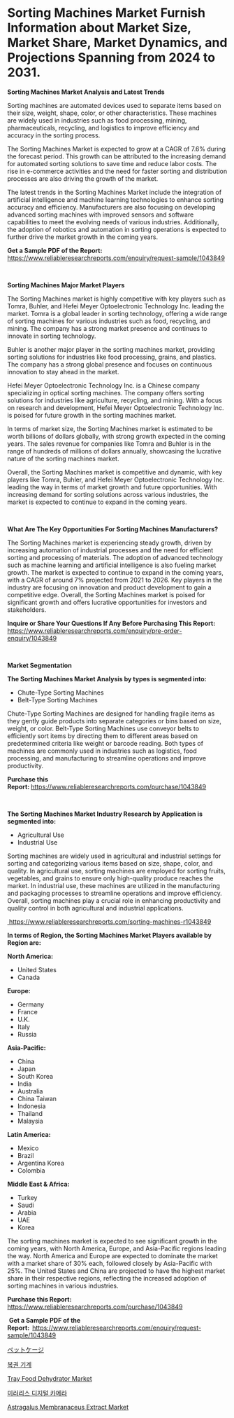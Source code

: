 <p><h1>Sorting Machines Market Furnish Information about Market Size, Market Share, Market Dynamics, and Projections Spanning from 2024 to 2031.</h1></p><p><strong>Sorting Machines Market Analysis and Latest Trends</strong></p>
<p><p>Sorting machines are automated devices used to separate items based on their size, weight, shape, color, or other characteristics. These machines are widely used in industries such as food processing, mining, pharmaceuticals, recycling, and logistics to improve efficiency and accuracy in the sorting process.</p><p>The Sorting Machines Market is expected to grow at a CAGR of 7.6% during the forecast period. This growth can be attributed to the increasing demand for automated sorting solutions to save time and reduce labor costs. The rise in e-commerce activities and the need for faster sorting and distribution processes are also driving the growth of the market.</p><p>The latest trends in the Sorting Machines Market include the integration of artificial intelligence and machine learning technologies to enhance sorting accuracy and efficiency. Manufacturers are also focusing on developing advanced sorting machines with improved sensors and software capabilities to meet the evolving needs of various industries. Additionally, the adoption of robotics and automation in sorting operations is expected to further drive the market growth in the coming years.</p></p>
<p><strong>Get a Sample PDF of the Report:&nbsp;</strong> <a href="https://www.reliableresearchreports.com/enquiry/request-sample/1043849">https://www.reliableresearchreports.com/enquiry/request-sample/1043849</a></p>
<p>&nbsp;</p>
<p><strong>Sorting Machines Major Market Players</strong></p>
<p><p>The Sorting Machines market is highly competitive with key players such as Tomra, Buhler, and Hefei Meyer Optoelectronic Technology Inc. leading the market. Tomra is a global leader in sorting technology, offering a wide range of sorting machines for various industries such as food, recycling, and mining. The company has a strong market presence and continues to innovate in sorting technology.</p><p>Buhler is another major player in the sorting machines market, providing sorting solutions for industries like food processing, grains, and plastics. The company has a strong global presence and focuses on continuous innovation to stay ahead in the market.</p><p>Hefei Meyer Optoelectronic Technology Inc. is a Chinese company specializing in optical sorting machines. The company offers sorting solutions for industries like agriculture, recycling, and mining. With a focus on research and development, Hefei Meyer Optoelectronic Technology Inc. is poised for future growth in the sorting machines market.</p><p>In terms of market size, the Sorting Machines market is estimated to be worth billions of dollars globally, with strong growth expected in the coming years. The sales revenue for companies like Tomra and Buhler is in the range of hundreds of millions of dollars annually, showcasing the lucrative nature of the sorting machines market.</p><p>Overall, the Sorting Machines market is competitive and dynamic, with key players like Tomra, Buhler, and Hefei Meyer Optoelectronic Technology Inc. leading the way in terms of market growth and future opportunities. With increasing demand for sorting solutions across various industries, the market is expected to continue to expand in the coming years.</p></p>
<p>&nbsp;</p>
<p><strong>What Are The Key Opportunities For Sorting Machines Manufacturers?</strong></p>
<p><p>The Sorting Machines market is experiencing steady growth, driven by increasing automation of industrial processes and the need for efficient sorting and processing of materials. The adoption of advanced technology such as machine learning and artificial intelligence is also fueling market growth. The market is expected to continue to expand in the coming years, with a CAGR of around 7% projected from 2021 to 2026. Key players in the industry are focusing on innovation and product development to gain a competitive edge. Overall, the Sorting Machines market is poised for significant growth and offers lucrative opportunities for investors and stakeholders.</p></p>
<p><strong>Inquire or Share Your Questions If Any Before Purchasing This Report:</strong> <a href="https://www.reliableresearchreports.com/enquiry/pre-order-enquiry/1043849">https://www.reliableresearchreports.com/enquiry/pre-order-enquiry/1043849</a></p>
<p>&nbsp;</p>
<p><strong>Market Segmentation</strong></p>
<p><strong>The Sorting Machines Market Analysis by types is segmented into:</strong></p>
<p><ul><li>Chute-Type Sorting Machines</li><li>Belt-Type Sorting Machines</li></ul></p>
<p><p>Chute-Type Sorting Machines are designed for handling fragile items as they gently guide products into separate categories or bins based on size, weight, or color. Belt-Type Sorting Machines use conveyor belts to efficiently sort items by directing them to different areas based on predetermined criteria like weight or barcode reading. Both types of machines are commonly used in industries such as logistics, food processing, and manufacturing to streamline operations and improve productivity.</p></p>
<p><strong>Purchase this Report:&nbsp;</strong><a href="https://www.reliableresearchreports.com/purchase/1043849">https://www.reliableresearchreports.com/purchase/1043849</a></p>
<p>&nbsp;</p>
<p><strong>The Sorting Machines Market Industry Research by Application is segmented into:</strong></p>
<p><ul><li>Agricultural Use</li><li>Industrial Use</li></ul></p>
<p><p>Sorting machines are widely used in agricultural and industrial settings for sorting and categorizing various items based on size, shape, color, and quality. In agricultural use, sorting machines are employed for sorting fruits, vegetables, and grains to ensure only high-quality produce reaches the market. In industrial use, these machines are utilized in the manufacturing and packaging processes to streamline operations and improve efficiency. Overall, sorting machines play a crucial role in enhancing productivity and quality control in both agricultural and industrial applications.</p></p>
<p><a href="https://www.reliableresearchreports.com/sorting-machines-r1043849">&nbsp;https://www.reliableresearchreports.com/sorting-machines-r1043849</a></p>
<p><strong>In terms of Region, the Sorting Machines Market Players available by Region are:</strong></p>
<p>
    <p> <strong> North America: </strong>
        <ul>
            <li>United States</li>
            <li>Canada</li>
        </ul>
        </p> 
    <p> <strong> Europe: </strong>
        <ul>
            <li>Germany</li>
            <li>France</li>
            <li>U.K.</li>
            <li>Italy</li>
            <li>Russia</li>
        </ul>
        </p> 
    <p> <strong> Asia-Pacific: </strong>
        <ul>
            <li>China</li>
            <li>Japan</li>
            <li>South Korea</li>
            <li>India</li>
            <li>Australia</li>
            <li>China Taiwan</li>
            <li>Indonesia</li>
            <li>Thailand</li>
            <li>Malaysia</li>
        </ul>
        </p> 
    <p> <strong> Latin America: </strong>
        <ul>
            <li>Mexico</li>
            <li>Brazil</li>
            <li>Argentina Korea</li>
            <li>Colombia</li>
        </ul>
        </p> 
    <p> <strong> Middle East & Africa: </strong>
        <ul>
            <li>Turkey</li>
            <li>Saudi</li>
            <li>Arabia</li>
            <li>UAE</li>
            <li>Korea</li>
        </ul>
    </p>
    </p>
<p><p>The sorting machines market is expected to see significant growth in the coming years, with North America, Europe, and Asia-Pacific regions leading the way. North America and Europe are expected to dominate the market with a market share of 30% each, followed closely by Asia-Pacific with 25%. The United States and China are projected to have the highest market share in their respective regions, reflecting the increased adoption of sorting machines in various industries.</p></p>
<p><strong>Purchase this Report: </strong><a href="https://www.reliableresearchreports.com/purchase/1043849">https://www.reliableresearchreports.com/purchase/1043849</a></p>
<p>&nbsp;<strong>Get a Sample PDF of the Report:&nbsp;&nbsp;</strong><a href="https://www.reliableresearchreports.com/enquiry/request-sample/1043849">https://www.reliableresearchreports.com/enquiry/request-sample/1043849</a></p>
<p><strong></strong></p>
<p><p><a href="https://github.com/MosesSpinka1914/Market-Research-Report-List-1/blob/main/856446734956.md">ペットケージ</a></p><p><a href="https://github.com/royErdmtyan906778/Market-Research-Report-List-1/blob/main/928742432174.md">복권 기계</a></p><p><a href="https://github.com/julyju69/Market-Research-Report-List-3/blob/main/tray-food-dehydrator-market.md">Tray Food Dehydrator Market</a></p><p><a href="https://github.com/valroy852/Market-Research-Report-List-1/blob/main/176013432175.md">미러리스 디지털 카메라</a></p><p><a href="https://issuu.com/reportprime-2/docs/astragalus-membranaceus-extract-market-size-2030.p">Astragalus Membranaceus Extract Market</a></p></p>